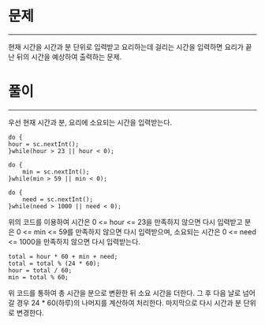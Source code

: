 # 문제

-----
현재 시간을 시간과 분 단위로 입력받고 요리하는데 걸리는 시간을 입력하면
요리가 끝난 뒤의 시간을 예상하여 출력하는 문제.

# 풀이

------
우선 현재 시간과 분, 요리에 소요되는 시간을 입력받는다. 

    do {
    hour = sc.nextInt();
    }while(hour > 23 || hour < 0);

    do {
        min = sc.nextInt();
    }while(min > 59 || min < 0);

    do {
        need = sc.nextInt();
    }while(need > 1000 || need < 0);

위의 코드를 이용하여 시간은 0 <= hour <= 23을 만족하지 않으면 다시
입력받고 분은 0 <= min <= 59를 만족하지 않으면 다시 입력받으며, 
소요되는 시간은 0 <= need <= 1000을 만족하지 않으면 다시 입력받는다.

    total = hour * 60 + min + need;
    total = total % (24 * 60);
    hour = total / 60;
    min = total % 60;

위 코드를 통하여 총 시간을 분으로 변환한 뒤 소요 시간을 더한다.
그 후 다음 날로 넘어갈 경우 24 * 60(하루)의 나머지를 계산하여 처리한다.
마지막으로 다시 시간과 분 단위로 변경한다.